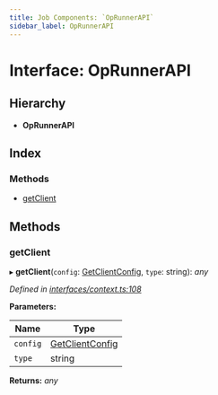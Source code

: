 ```yaml
---
title: Job Components: `OpRunnerAPI`
sidebar_label: OpRunnerAPI
---
```


# Interface: OpRunnerAPI

## Hierarchy

* **OpRunnerAPI**

## Index

### Methods

* [getClient](oprunnerapi.md#getclient)

## Methods

###  getClient

▸ **getClient**(`config`: [GetClientConfig](getclientconfig.md), `type`: string): *any*

*Defined in [interfaces/context.ts:108](https://github.com/terascope/teraslice/blob/d2d877b60/packages/job-components/src/interfaces/context.ts#L108)*

**Parameters:**

Name | Type |
------ | ------ |
`config` | [GetClientConfig](getclientconfig.md) |
`type` | string |

**Returns:** *any*
